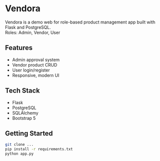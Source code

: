 # Vendora

Vendora is a demo web for role-based product management app built with Flask and PostgreSQL.  
Roles: Admin, Vendor, User

## Features
- Admin approval system
- Vendor product CRUD
- User login/register
- Responsive, modern UI

## Tech Stack
- Flask
- PostgreSQL
- SQLAlchemy
- Bootstrap 5

## Getting Started

```bash
git clone ...
pip install -r requirements.txt
python app.py
